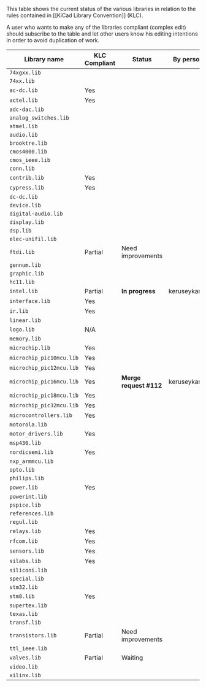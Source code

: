 This table shows the current status of the various libraries in relation to the rules contained in [[KiCad Library Convention]] (KLC).

A user who wants to make any of the libraries compliant (complex edit) should subscribe to the table and let other users know his editing intentions in order to avoid duplication of work.

| Library name             | KLC Compliant | Status            | By person    |
|--------------------------|---------------|-------------------|--------------|
| `74xgxx.lib`             |               |                   |              |
| `74xx.lib`               |               |                   |              |
| `ac-dc.lib`              | Yes           |                   |              |
| `actel.lib`              | Yes           |                   |              |
| `adc-dac.lib`            |               |                   |              |
| `analog_switches.lib`    |               |                   |              |
| `atmel.lib`              |               |                   |              |
| `audio.lib`              |               |                   |              |
| `brooktre.lib`           |               |                   |              |
| `cmos4000.lib`           |               |                   |              |
| `cmos_ieee.lib`          |               |                   |              |
| `conn.lib`               |               |                   |              |
| `contrib.lib`            | Yes           |                   |              |
| `cypress.lib`            | Yes           |                   |              |
| `dc-dc.lib`              |               |                   |              |
| `device.lib`             |               |                   |              |
| `digital-audio.lib`      |               |                   |              |
| `display.lib`            |               |                   |              |
| `dsp.lib`                |               |                   |              |
| `elec-unifil.lib`        |               |                   |              |
| `ftdi.lib`               | Partial       | Need improvements |              |
| `gennum.lib`             |               |                   |              |
| `graphic.lib`            |               |                   |              |
| `hc11.lib`               |               |                   |              |
| `intel.lib`              | Partial       | **In progress**   | keruseykaryu |
| `interface.lib`          | Yes           |                   |              |
| `ir.lib`                 | Yes           |                   |              |
| `linear.lib`             |               |                   |              |
| `logo.lib`               | N/A           |                   |              |
| `memory.lib`             |               |                   |              |
| `microchip.lib`          | Yes           |                   |              |
| `microchip_pic10mcu.lib` | Yes           |                   |              |
| `microchip_pic12mcu.lib` | Yes           |                   |              |
| `microchip_pic16mcu.lib` | Yes           | **Merge request #112**   | keruseykaryu |
| `microchip_pic18mcu.lib` | Yes           |                   |              |
| `microchip_pic32mcu.lib` | Yes           |                   |              |
| `microcontrollers.lib`   | Yes           |                   |              |
| `motorola.lib`           |               |                   |              |
| `motor_drivers.lib`      | Yes           |                   |              |
| `msp430.lib`             |               |                   |              |
| `nordicsemi.lib`         | Yes           |                   |              |
| `nxp_armmcu.lib`         |               |                   |              |
| `opto.lib`               |               |                   |              |
| `philips.lib`            |               |                   |              |
| `power.lib`              | Yes           |                   |              |
| `powerint.lib`           |               |                   |              |
| `pspice.lib`             |               |                   |              |
| `references.lib`         |               |                   |              |
| `regul.lib`              |               |                   |              |
| `relays.lib`             | Yes           |                   |              |
| `rfcom.lib`              | Yes           |                   |              |
| `sensors.lib`            | Yes           |                   |              |
| `silabs.lib`             | Yes           |                   |              |
| `siliconi.lib`           |               |                   |              |
| `special.lib`            |               |                   |              |
| `stm32.lib`              |               |                   |              |
| `stm8.lib`               | Yes           |                   |              |
| `supertex.lib`           |               |                   |              |
| `texas.lib`              |               |                   |              |
| `transf.lib`             |               |                   |              |
| `transistors.lib`        | Partial       | Need improvements |              |
| `ttl_ieee.lib`           |               |                   |              |
| `valves.lib`             | Partial       | Waiting           |              |
| `video.lib`              |               |                   |              |
| `xilinx.lib`             |               |                   |              |